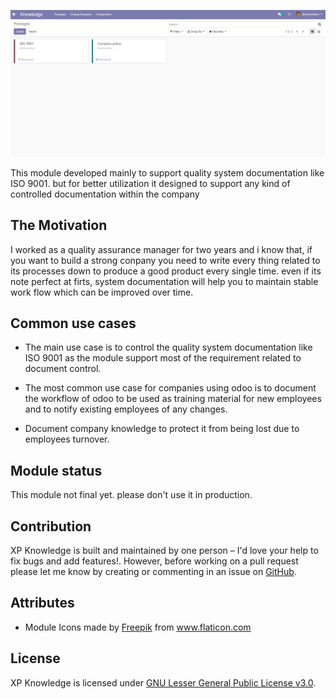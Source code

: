 <p align="center">
  <img src="static/src/img/main screen.png" alt="Knowledge" width="800" />
</p>

This module developed mainly to support quality system documentation like ISO 9001. but for better utilization it designed to support any kind of controlled documentation within the company

## The Motivation

I worked as a quality assurance manager for two years and i know that, if you want to build a strong conpany you need to write every thing related to its processes down to produce a good product every single time. even if its note perfect at firts, system documentation will help you to maintain stable work flow which can be improved over time.

## Common use cases

- The main use case is to control the quality system documentation like ISO 9001 as the module support most of the requirement related to document control.

- The most common use case for companies using odoo is to document the workflow of odoo to be used as training material for new employees and to notify existing employees of any changes.

- Document company knowledge to protect it from being lost due to employees turnover.

## Module status

This module not final yet. please don't use it in production.

## Contribution

XP Knowledge is built and maintained by one person – I'd love your help to fix bugs and add features!. However, before working on a pull request please let me know by creating or commenting in an issue on [GitHub](https://github.com/xprocess-org/xp_knowledge/issues).

## Attributes

- Module Icons made by [Freepik](https://www.flaticon.com/authors/freepik) from www.flaticon.com

## License

XP Knowledge is licensed under [GNU Lesser General Public License v3.0](https://github.com/xprocess-org/xp_knowledge/blob/master/LICENSE).
